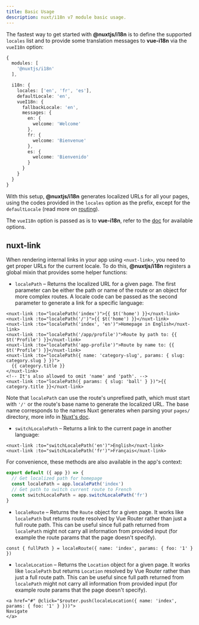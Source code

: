 ```yaml
---
title: Basic Usage
description: nuxt/i18n v7 module basic usage.
---
```


The fastest way to get started with **@nuxtjs/i18n** is to define the supported `locales` list and to provide some translation messages to **vue-i18n** via the `vueI18n` option:

```ts {}[nuxt.config.ts]
{
  modules: [
    '@nuxtjs/i18n'
  ],

  i18n: {
    locales: ['en', 'fr', 'es'],
    defaultLocale: 'en',
    vueI18n: {
      fallbackLocale: 'en',
      messages: {
        en: {
          welcome: 'Welcome'
        },
        fr: {
          welcome: 'Bienvenue'
        },
        es: {
          welcome: 'Bienvenido'
        }
      }
    }
  }
}
```

With this setup, **@nuxtjs/i18n** generates localized URLs for all your pages, using the codes provided in the `locales` option as the prefix, except for the `defaultLocale` (read more on [routing](./routing)).

The `vueI18n` option is passed as is to **vue-i18n**, refer to the [doc](https://kazupon.github.io/vue-i18n/) for available options.

## nuxt-link

When rendering internal links in your app using `<nuxt-link>`, you need to get proper URLs for the current locale. To do this, **@nuxtjs/i18n** registers a global mixin that provides some helper functions:

- `localePath` – Returns the localized URL for a given page. The first parameter can be either the path or name of the route or an object for more complex routes. A locale code can be passed as the second parameter to generate a link for a specific language:

```vue
<nuxt-link :to="localePath('index')">{{ $t('home') }}</nuxt-link>
<nuxt-link :to="localePath('/')">{{ $t('home') }}</nuxt-link>
<nuxt-link :to="localePath('index', 'en')">Homepage in English</nuxt-link>
<nuxt-link :to="localePath('/app/profile')">Route by path to: {{ $t('Profile') }}</nuxt-link>
<nuxt-link :to="localePath('app-profile')">Route by name to: {{ $t('Profile') }}</nuxt-link>
<nuxt-link :to="localePath({ name: 'category-slug', params: { slug: category.slug } })">
  {{ category.title }}
</nuxt-link>
<!-- It's also allowed to omit 'name' and 'path'. -->
<nuxt-link :to="localePath({ params: { slug: 'ball' } })">{{ category.title }}</nuxt-link>
```

Note that `localePath` can use the route's unprefixed path, which must start with `'/'` or the route's base name to generate the localized URL. The base name corresponds to the names Nuxt generates when parsing your `pages/` directory, more info in [Nuxt's doc](https://nuxtjs.org/guides/features/file-system-routing).

- `switchLocalePath` – Returns a link to the current page in another language:

```vue
<nuxt-link :to="switchLocalePath('en')">English</nuxt-link>
<nuxt-link :to="switchLocalePath('fr')">Français</nuxt-link>
```

For convenience, these methods are also available in the app's context:

```js {}[/plugins/myplugin.js]
export default ({ app }) => {
  // Get localized path for homepage
  const localePath = app.localePath('index')
  // Get path to switch current route to French
  const switchLocalePath = app.switchLocalePath('fr')
}
```

- `localeRoute` – Returns the `Route` object for a given page. It works like `localePath` but returns route resolved by Vue Router rather than just a full route path. This can be useful since full path returned from `localePath` might not carry all information from provided input (for example the route params that the page doesn't specify).

```vue
const { fullPath } = localeRoute({ name: 'index', params: { foo: '1' } })
```

- `localeLocation` – Returns the `Location` object for a given page. It works like `localePath` but returns `Location` resolved by Vue Router rather than just a full route path. This can be useful since full path returned from `localePath` might not carry all information from provided input (for example route params that the page doesn't specify).

```vue
<a href="#" @click="$router.push(localeLocation({ name: 'index', params: { foo: '1' } }))">
Navigate
</a>
```
